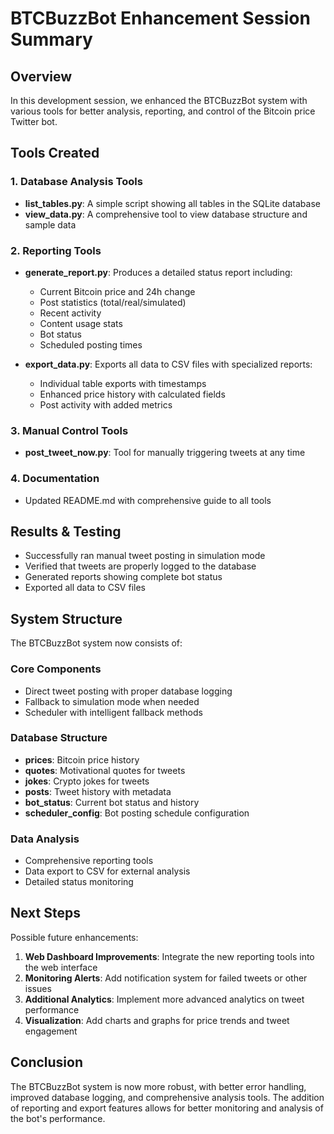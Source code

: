 # BTCBuzzBot Enhancement Session Summary

## Overview

In this development session, we enhanced the BTCBuzzBot system with various tools for better analysis, reporting, and control of the Bitcoin price Twitter bot.

## Tools Created

### 1. Database Analysis Tools
- **list_tables.py**: A simple script showing all tables in the SQLite database
- **view_data.py**: A comprehensive tool to view database structure and sample data

### 2. Reporting Tools
- **generate_report.py**: Produces a detailed status report including:
  - Current Bitcoin price and 24h change
  - Post statistics (total/real/simulated)
  - Recent activity
  - Content usage stats
  - Bot status
  - Scheduled posting times

- **export_data.py**: Exports all data to CSV files with specialized reports:
  - Individual table exports with timestamps
  - Enhanced price history with calculated fields
  - Post activity with added metrics

### 3. Manual Control Tools
- **post_tweet_now.py**: Tool for manually triggering tweets at any time

### 4. Documentation
- Updated README.md with comprehensive guide to all tools

## Results & Testing

- Successfully ran manual tweet posting in simulation mode
- Verified that tweets are properly logged to the database
- Generated reports showing complete bot status
- Exported all data to CSV files

## System Structure

The BTCBuzzBot system now consists of:

### Core Components
- Direct tweet posting with proper database logging
- Fallback to simulation mode when needed
- Scheduler with intelligent fallback methods

### Database Structure
- **prices**: Bitcoin price history
- **quotes**: Motivational quotes for tweets
- **jokes**: Crypto jokes for tweets
- **posts**: Tweet history with metadata
- **bot_status**: Current bot status and history
- **scheduler_config**: Bot posting schedule configuration

### Data Analysis
- Comprehensive reporting tools
- Data export to CSV for external analysis
- Detailed status monitoring

## Next Steps

Possible future enhancements:

1. **Web Dashboard Improvements**: Integrate the new reporting tools into the web interface
2. **Monitoring Alerts**: Add notification system for failed tweets or other issues
3. **Additional Analytics**: Implement more advanced analytics on tweet performance
4. **Visualization**: Add charts and graphs for price trends and tweet engagement

## Conclusion

The BTCBuzzBot system is now more robust, with better error handling, improved database logging, and comprehensive analysis tools. The addition of reporting and export features allows for better monitoring and analysis of the bot's performance. 